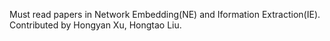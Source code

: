 Must read papers in Network Embedding(NE) and Iformation Extraction(IE).
Contributed by Hongyan Xu, Hongtao Liu.
